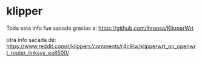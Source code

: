 # klipper
Toda esta info fue sacada gracias a:
https://github.com/ihrapsa/KlipperWrt

otra info sacada de:
https://www.reddit.com/r/klippers/comments/r4c9iw/klipperwrt_on_openwrt_router_linksys_ea8500/

